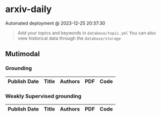 # arxiv-daily
 Automated deployment @ 2023-12-25 20:37:30
> Add your topics and keywords in `database/topic.yml` 
> You can also view historical data through the `database/storage` 

## Mutimodal

### Grounding
|Publish Date|Title|Authors|PDF|Code|
| :---: | :---: | :---: | :---: | :---: |

### Weakly Supervised grounding
|Publish Date|Title|Authors|PDF|Code|
| :---: | :---: | :---: | :---: | :---: |
